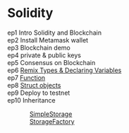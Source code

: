 # Solidity

ep1 Intro Solidity and Blockchain<br>
ep2 Install Metamask wallet<br>
ep3 Blockchain demo<br>
ep4 private & public keys<br>
ep5 Consensus on Blockchain<br>
ep6 <a href="https://gist.github.com/barcodech/a69fcc00589985d8ea83b42e3130aa9d">Remix Types & Declaring Variables</a><br>
ep7 <a href="https://gist.github.com/barcodech/14481fd202579106c1719478ef92b78f">Function</a><br>
ep8 <a href="https://gist.github.com/barcodech/413e6d54e039b92bcb324275c52957ca">Struct objects</a><br>
ep9 Deploy to testnet<br>
ep10 Inheritance<br>


<p style="margin-left:10%"><a href="https://gist.github.com/barcodech/a0e57d2a969b1b6458c43ab6bedfc01c">SimpleStorage</a><br>
<a href="https://gist.github.com/barcodech/b6339b7c299c2e1afada9d9e2aafec44">StorageFactory</a><br></p>

